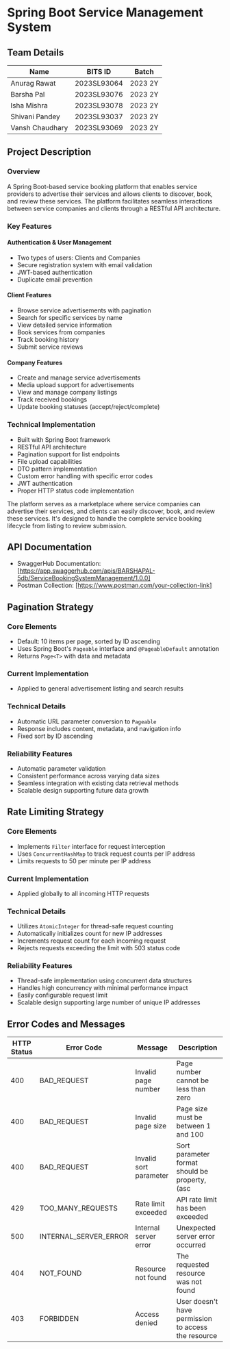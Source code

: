 # Spring Boot Service Management System

## Team Details
| Name | BITS ID | Batch |
|------|------------|-------|
| Anurag Rawat | 2023SL93064 | 2023 2Y |
| Barsha Pal | 2023SL93076 | 2023 2Y |
| Isha Mishra | 2023SL93078 | 2023 2Y |
| Shivani Pandey | 2023SL93037 | 2023 2Y |
| Vansh Chaudhary | 2023SL93069 | 2023 2Y |

## Project Description
### Overview
A Spring Boot-based service booking platform that enables service providers to advertise their services and allows clients to discover, book, and review these services. The platform facilitates seamless interactions between service companies and clients through a RESTful API architecture.

### Key Features

#### Authentication & User Management
- Two types of users: Clients and Companies
- Secure registration system with email validation
- JWT-based authentication
- Duplicate email prevention

#### Client Features
- Browse service advertisements with pagination
- Search for specific services by name
- View detailed service information
- Book services from companies
- Track booking history
- Submit service reviews

#### Company Features
- Create and manage service advertisements
- Media upload support for advertisements
- View and manage company listings
- Track received bookings
- Update booking statuses (accept/reject/complete)

### Technical Implementation
- Built with Spring Boot framework
- RESTful API architecture
- Pagination support for list endpoints
- File upload capabilities
- DTO pattern implementation
- Custom error handling with specific error codes
- JWT authentication
- Proper HTTP status code implementation

The platform serves as a marketplace where service companies can advertise their services, and clients can easily discover, book, and review these services. It's designed to handle the complete service booking lifecycle from listing to review submission.

## API Documentation
- SwaggerHub Documentation: [https://app.swaggerhub.com/apis/BARSHAPAL-5db/ServiceBookingSystemManagement/1.0.0]
- Postman Collection: [https://www.postman.com/your-collection-link]

## Pagination Strategy

### Core Elements
- Default: 10 items per page, sorted by ID ascending
- Uses Spring Boot's `Pageable` interface and `@PageableDefault` annotation
- Returns `Page<T>` with data and metadata

### Current Implementation
- Applied to general advertisement listing and search results

### Technical Details
- Automatic URL parameter conversion to `Pageable`
- Response includes content, metadata, and navigation info
- Fixed sort by ID ascending

### Reliability Features
- Automatic parameter validation
- Consistent performance across varying data sizes
- Seamless integration with existing data retrieval methods
- Scalable design supporting future data growth

## Rate Limiting Strategy
### Core Elements
- Implements `Filter` interface for request interception
- Uses `ConcurrentHashMap` to track request counts per IP address
- Limits requests to 50 per minute per IP address

### Current Implementation
- Applied globally to all incoming HTTP requests

### Technical Details
- Utilizes `AtomicInteger` for thread-safe request counting
- Automatically initializes count for new IP addresses
- Increments request count for each incoming request
- Rejects requests exceeding the limit with 503 status code

### Reliability Features
- Thread-safe implementation using concurrent data structures
- Handles high concurrency with minimal performance impact
- Easily configurable request limit
- Scalable design supporting large number of unique IP addresses

## Error Codes and Messages

| HTTP Status | Error Code | Message | Description |
|------------|------------|---------|-------------|
| 400 | BAD_REQUEST | Invalid page number | Page number cannot be less than zero |
| 400 | BAD_REQUEST | Invalid page size | Page size must be between 1 and 100 |
| 400 | BAD_REQUEST | Invalid sort parameter | Sort parameter format should be property,(asc|desc) |
| 429 | TOO_MANY_REQUESTS | Rate limit exceeded | API rate limit has been exceeded |
| 500 | INTERNAL_SERVER_ERROR | Internal server error | Unexpected server error occurred |
| 404 | NOT_FOUND | Resource not found | The requested resource was not found |
| 403 | FORBIDDEN | Access denied | User doesn't have permission to access the resource |

